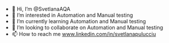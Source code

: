 - 👋 Hi, I’m @SvetlanaAQA
- 👀 I’m interested in Automation and Manual testing
- 🌱 I’m currently learning Automation and Manual testing
- 💞️ I’m looking to collaborate on Automation and Manual testing
- 📫 How to reach me www.linkedin.com/in/svetlanapulucciu

<!---
SvetlanaAQA/SvetlanaAQA is a ✨ special ✨ repository because its `README.md` (this file) appears on your GitHub profile.
You can click the Preview link to take a look at your changes.
--->
